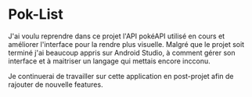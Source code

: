 # Pok-List

J'ai voulu reprendre dans ce projet l'API pokéAPI utilisé en cours et améliorer l'interface pour la rendre plus
visuelle.
Malgré que le projet soit terminé j'ai beaucoup appris sur Android Studio, à comment gérer son interface et à maitriser
un langage qui mettais encore incconu.

Je continuerai de travailler sur cette application en post-projet afin de rajouter de nouvelle features.
